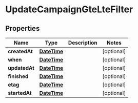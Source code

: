 
# UpdateCampaignGteLteFilter

## Properties
Name | Type | Description | Notes
------------ | ------------- | ------------- | -------------
**createdAt** | [**DateTime**](DateTime.md) |  |  [optional]
**when** | [**DateTime**](DateTime.md) |  |  [optional]
**updatedAt** | [**DateTime**](DateTime.md) |  |  [optional]
**finished** | [**DateTime**](DateTime.md) |  |  [optional]
**etag** | [**DateTime**](DateTime.md) |  |  [optional]
**startedAt** | [**DateTime**](DateTime.md) |  |  [optional]



